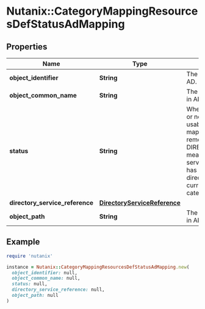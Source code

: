 # Nutanix::CategoryMappingResourcesDefStatusAdMapping

## Properties

| Name | Type | Description | Notes |
| ---- | ---- | ----------- | ----- |
| **object_identifier** | **String** | The objectGUID for the object in AD. | [optional] |
| **object_common_name** | **String** | The CN for the mapped object in AD. | [optional][readonly] |
| **status** | **String** | Whether the mapping is usable or not; USABLE means it is usable. DELETED means the mapped object has been removed from AD, and DIRECTORY_NOT_CONFIGURED means either the directory service the mapping references has been removed or that directory service is not currently in use for identity categorization.  | [optional][readonly] |
| **directory_service_reference** | [**DirectoryServiceReference**](DirectoryServiceReference.md) |  | [optional] |
| **object_path** | **String** | The path for the mapped object in AD. | [optional][readonly] |

## Example

```ruby
require 'nutanix'

instance = Nutanix::CategoryMappingResourcesDefStatusAdMapping.new(
  object_identifier: null,
  object_common_name: null,
  status: null,
  directory_service_reference: null,
  object_path: null
)
```

